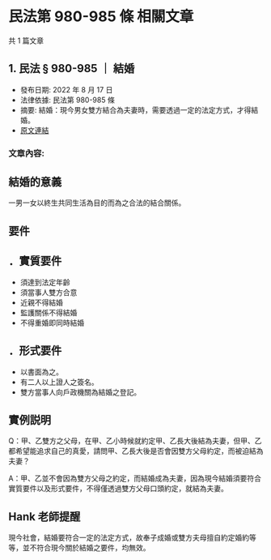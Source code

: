 # 民法第 980-985 條 相關文章

共 1 篇文章

## 1. 民法 § 980-985 ｜ 結婚

- 發布日期: 2022 年 8 月 17 日
- 法律依據: 民法第 980-985 條
- 摘要: 結婚：現今男女雙方結合為夫妻時，需要透過一定的法定方式，才得結婚。
- [原文連結](https://www.jasper-realestate.com/%e7%b5%90%e5%a9%9a/)

### 文章內容:

## 結婚的意義

一男一女以終生共同生活為目的而為之合法的結合關係。

## 要件

## ．實質要件

- 須達到法定年齡
- 須當事人雙方合意
- 近親不得結婚
- 監護關係不得結婚
- 不得重婚即同時結婚

## ．形式要件

- 以書面為之。
- 有二人以上證人之簽名。
- 雙方當事人向戶政機關為結婚之登記。

## 實例説明

Q：甲、乙雙方之父母，在甲、乙小時候就約定甲、乙長大後結為夫妻，但甲、乙都希望能追求自己的真愛，請問甲、乙長大後是否會因雙方父母約定，而被迫結為夫妻？

A：甲、乙並不會因為雙方父母之約定，而結婚成為夫妻，因為現今結婚須要符合實質要件以及形式要件，不得僅透過雙方父母口頭約定，就結為夫妻。

## Hank 老師提醒

現今社會，結婚要符合一定的法定方式，故奉子成婚或雙方夫母擅自約定婚約等等，並不符合現今關於結婚之要件，均無效。